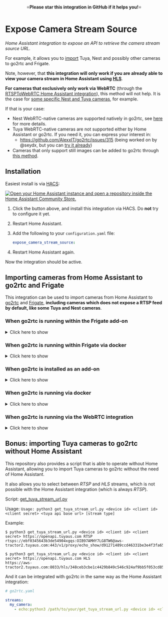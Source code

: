 <p align="center">
⭐<b>Please star this integration in GitHub if it helps you!</b>⭐
</p>

# Expose Camera Stream Source

_Home Assistant integration to expose an API to retrieve the camera stream source URL._

For example, it allows you to [import](#importing-cameras-from-home-assistant-to-go2rtc-and-frigate) Tuya, Nest and possibly other cameras to go2rtc and Frigate.

Note, however, that **this integration will only work if you are already able to view your camera stream in Home Assistant using [HLS](https://www.home-assistant.io/integrations/stream/)**.

**For cameras that exclusively only work via WebRTC** (through the [RTSPToWebRTC Home Assistant integration](https://www.home-assistant.io/integrations/rtsp_to_webrtc/)), this method will not help. It is the case for [some specific Nest and Tuya cameras](https://github.com/felipecrs/hass-expose-camera-stream-source/issues/5), for example.

If that is your case:

- Nest WebRTC-native cameras are supported natively in go2rtc, see [here](https://github.com/AlexxIT/go2rtc?tab=readme-ov-file#source-nest) for more details.
- Tuya WebRTC-native cameras are not supported either by Home Assistant or go2rtc. If you need it, you can express your interest in:
  - https://github.com/AlexxIT/go2rtc/issues/315 (being worked on by @seydx, but you can [try it already](https://github.com/AlexxIT/go2rtc/issues/315#issuecomment-2905955963))
- Cameras that only support still images can be added to go2rtc through [this method](https://github.com/felipecrs/hass-expose-camera-stream-source/issues/53).

## Installation

Easiest install is via [HACS](https://hacs.xyz/):

[![Open your Home Assistant instance and open a repository inside the Home Assistant Community Store.](https://my.home-assistant.io/badges/hacs_repository.svg)](https://my.home-assistant.io/redirect/hacs_repository/?owner=felipecrs&repository=hass-expose-camera-stream-source&category=integration)

1. Click the button above, and install this integration via HACS. Do **not** try to configure it yet.
2. Restart Home Assistant.
3. Add the following to your `configuration.yaml` file:

   ```yaml
   expose_camera_stream_source:
   ```

4. Restart Home Assistant again.

Now the integration should be active.

## Importing cameras from Home Assistant to go2rtc and Frigate

This integration can be used to import cameras from Home Assistant to [go2rtc](https://github.com/alexxit/go2rtc) and [Frigate](https://github.com/blakeblackshear/frigate), **including cameras which does not expose a RTSP feed by default, like some Tuya and Nest cameras**.

### When go2rtc is running within the Frigate add-on

<details>
  <summary>Click here to show</summary>

If you are running go2rtc within the Frigate add-on, you can use the following configuration:

> [!IMPORTANT]
> If using Frigate 0.16 Beta or newer, change the paths below from `/config/` to `/homeassistant/`.

```yaml
# /config/frigate.yaml

go2rtc:
  streams:
    my_camera:
      - echo:bash /config/custom_components/expose_camera_stream_source/get_stream.sh camera.my_camera

cameras:
  my_camera:
    ffmpeg:
      inputs:
        - path: rtsp://127.0.0.1:8554/my_camera?video
          input_args: preset-rtsp-restream-low-latency
          roles:
            - detect
```

Where `camera.my_camera` is the Home Assistant entity ID for the camera that you want to import the stream from.

</details>

### When go2rtc is running within Frigate via docker

<details>
  <summary>Click here to show</summary>

When go2rtc is running within Frigate via docker, you need to prepare a Bash script to mount it to the Frigate container. Here is how the script should look like:

```bash
#!/usr/bin/env bash

set -eu

HA_TOKEN="${HA_TOKEN:?"HA_TOKEN is not set, make sure to have this environment variable set with your Home Assisant long-lived token."}"
entity_id="${1}"

exec curl -fsSL -H "Authorization: Bearer ${HA_TOKEN}" "http://192.168.1.10:8123/api/camera_stream_source/${entity_id}"
```

Where `192.168.1.10` is your Home Assistant's IP address.

Paste the content above in a file named `get_ha_stream.sh`, and place it in your Frigate's `config` directory, beside your `frigate.yaml`. Then, give it execution permission with the following command:

```console
chmod +x /path/to/your/config/get_ha_stream.sh
```

You will also need a long-lived access token from Home Assistant. To generate one:

1. Go to your Home Assistant profile page: [![Open your Home Assistant instance and show your Home Assistant user's profile.](https://my.home-assistant.io/badges/profile.svg)](https://my.home-assistant.io/redirect/profile/)
2. Scroll down to _Long-Lived Access Token_, and click in _Create Token_.
3. Give it a name, like `go2rtc` and press _Ok_.
4. Copy your generated access token and save it. We will need it soon.

Now, you need to make sure your token is added as the `HA_TOKEN` environment variable. If you use Docker Compose, you just need to add something like the below in your configuration:

```diff
# docker-compose.yaml

services:
  frigate:
    image: ghcr.io/blakeblackshear/frigate:stable
    volumes:
      - /path/to/your/config:/config
+   environment:
+     HA_TOKEN: paste-your-long-lived-access-token-here
```

And here is an example of the Frigate configuration:

```yaml
# frigate.yaml

go2rtc:
  streams:
    my_camera:
      - echo:/config/get_ha_stream.sh camera.my_camera

cameras:
  my_camera:
    ffmpeg:
      inputs:
        - path: rtsp://127.0.0.1:8554/my_camera?video
          input_args: preset-rtsp-restream-low-latency
          roles:
            - detect
```

Where `camera.my_camera` is the Home Assistant entity ID for the camera that you want to import the stream from.

</details>

### When go2rtc is installed as an add-on

<details>
  <summary>Click here to show</summary>

If you are running go2rtc as an add-on in Home Assistant, the process is a little simpler (if not, check [here](#when-go2rtc-is-running-via-docker)). Here's an example of the go2rtc configuration:

```yaml
# /config/go2rtc.yaml

streams:
  my_camera:
    - echo:bash /config/custom_components/expose_camera_stream_source/get_stream.sh camera.my_camera
```

Where `camera.my_camera` is the Home Assistant entity ID for the camera that you want to import the stream from.

The `get_stream.sh` script is included by this integration. You can use it to get the stream source URL for any camera in Home Assistant from inside of any add-on.

Then, you can consume your go2rtc's `my_camera` stream in other applications like Frigate or other NVRs:

- `rtsp://192.168.1.10:8554/my_camera`

Where `192.168.1.10` is the IP which you can access the go2rtc interfaces (for add-on users it's the same IP as your Home Assistant).

> **Tip:** Try to first play the RTSP link above in VLC before adding to Frigate or other NVRs, to ensure everything is working up to this point.

</details>

### When go2rtc is running via docker

<details>
  <summary>Click here to show</summary>

When go2rtc is not running as a Home Assistant add-on, you need to prepare a Bash script and mount it to the go2rtc container. Here is how the script should look like:

```bash
#!/usr/bin/env bash

set -eu

HA_TOKEN="${HA_TOKEN:?"HA_TOKEN is not set, make sure to have this environment variable set with your Home Assisant long-lived token."}"
entity_id="${1}"

exec curl -fsSL -H "Authorization: Bearer ${HA_TOKEN}" "http://192.168.1.10:8123/api/camera_stream_source/${entity_id}"
```

Where `192.168.1.10` is your Home Assistant's IP address.

Paste the content above in a file named `get_ha_stream.sh`, and place it beside your `go2rtc.yaml`. Then, give it execution permission with the following command:

```console
chmod +x /path/to/your/get_ha_stream.sh
```

You will also need a long-lived access token from Home Assistant. To generate one:

1. Go to your Home Assistant profile page: [![Open your Home Assistant instance and show your Home Assistant user's profile.](https://my.home-assistant.io/badges/profile.svg)](https://my.home-assistant.io/redirect/profile/)
2. Scroll down to _Long-Lived Access Token_, and click in _Create Token_.
3. Give it a name, like `go2rtc` and press _Ok_.
4. Copy your generated access token and save it. We will need it soon.

Now, you need to make sure the script you created earlier is mounted in the go2rtc container, and your token is added as the `HA_TOKEN` environment variable. If you use Docker Compose, you just need to add something like the below in your configuration:

```diff
# docker-compose.yaml

services:
  go2rtc:
    image: alexxit/go2rtc
    network_mode: host
    restart: always
    volumes:
      - /path/to/your/go2rtc.yaml:/config/go2rtc.yaml
+     - /path/to/your/get_ha_stream.sh:/config/get_ha_stream.sh
+   environment:
+     HA_TOKEN: paste-your-long-lived-access-token-here
```

And here is an example of the go2rtc configuration:

```yaml
# go2rtc.yaml

streams:
  my_camera:
    - echo:/config/get_ha_stream.sh camera.my_camera
```

Where `camera.my_camera` is the Home Assistant entity ID for the camera that you want to import the stream from.

Then, you can consume your go2rtc's `my_camera` stream in other applications like Frigate or other NVRs:

- `rtsp://192.168.1.10:8554/my_camera`

Where `192.168.1.10` is the IP which you can access the go2rtc interfaces (for add-on users it's the same IP as your Home Assistant).

> **Tip:** Try to first play the RTSP link above in VLC before adding to Frigate or other NVRs, to ensure everything is working up to this point.

</details>

### When go2rtc is running via the WebRTC integration

<details>
  <summary>Click here to show</summary>

When go2rtc is not running as a Home Assistant add-on neither via an add-on, but as part of the WebRTC integration, you need to prepare a Bash script in your `/config` directory.

First, you will need a long-lived access token from Home Assistant. To generate one:

1. Go to your Home Assistant profile page: [![Open your Home Assistant instance and show your Home Assistant user's profile.](https://my.home-assistant.io/badges/profile.svg)](https://my.home-assistant.io/redirect/profile/)
2. Scroll down to _Long-Lived Access Token_, and click in _Create Token_.
3. Give it a name, like `go2rtc` and press _Ok_.
4. Copy your generated access token and save it. We will need it soon.

Then, you can create the script. Here is how the script should look like:

```bash
#!/usr/bin/env bash

set -eu

HA_TOKEN="<put your long-lived access token here>"
entity_id="${1}"

exec curl -fsSL -H "Authorization: Bearer ${HA_TOKEN}" "http://127.0.0.1:8123/api/camera_stream_source/${entity_id}"
```

Paste the content above in a file named `get_ha_stream.sh`, and place it in Home Assistant's `/config` directory. Do not forget to put your long-lived access token in the script's placeholder.

Then, give it execution permission with the following command:

```console
chmod +x /config/get_ha_stream.sh
```

And here is an example of the go2rtc configuration:

```yaml
# go2rtc.yaml

streams:
  my_camera:
    - echo:/config/get_ha_stream.sh camera.my_camera
```

Where `camera.my_camera` is the Home Assistant entity ID for the camera that you want to import the stream from.

Then, you can consume your go2rtc's `my_camera` stream in other applications like Frigate or other NVRs:

- `rtsp://192.168.1.10:8554/my_camera`

Where `192.168.1.10` is the IP which you can access the go2rtc interfaces (for add-on users it's the same IP as your Home Assistant).

> **Tip:** Try to first play the RTSP link above in VLC before adding to Frigate or other NVRs, to ensure everything is working up to this point.

</details>

## Bonus: importing Tuya cameras to go2rtc without Home Assistant

This repository also provides a script that is able to operate without Home Assistant, allowing you to import Tuya cameras to go2rtc without the need of Home Assistant.

It also allows you to select between _RTSP_ and _HLS_ streams, which is not possible with the Home Assistant integration (which is always _RTSP_).

Script: [get_tuya_stream_url.py](./custom_components/expose_camera_stream_source/scripts/get_tuya_stream_url.py)

Usage: `Usage: python3 get_tuya_stream_url.py <device id> <client id> <client secret> <tuya api base url> [stream type]`

Example:

```console
$ python3 get_tuya_stream_url.py <device id> <client id> <client secret> https://openapi.tuyaus.com RTSP
rtsps://ebf0345643b3de54904xgqs:OIB97AMHY7LG8TW6@aws-tractor2.tuyaus.com:443/v1/proxy/echo_show/d91271489ccd46331be3e4f3fa65b5a8893c0799bef1485ba

$ python3 get_tuya_stream_url.py <device id> <client id> <client secret> https://openapi.tuyaus.com HLS
https://aws-tractor2.tuyaus.com:8033/hls/348ceb3cbe1c4429b849c546c924af9bb5f053cd858ae65e0e3bf.m3u8
```

And it can be integrated with go2rtc in the same way as the Home Assistant integration:

```yaml
# go2rtc.yaml

streams:
  my_camera:
    - echo:python3 /path/to/your/get_tuya_stream_url.py <device id> <client id> <client secret> https://openapi.tuyaus.com RTSP
```
